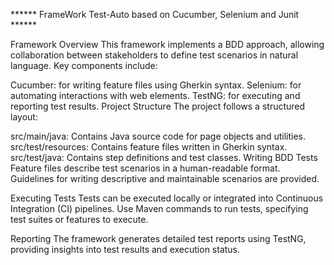 ****** FrameWork Test-Auto based on Cucumber, Selenium and Junit ******



Framework Overview
This framework implements a BDD approach, allowing collaboration between stakeholders to define test scenarios in natural language. Key components include:

Cucumber: for writing feature files using Gherkin syntax.
Selenium: for automating interactions with web elements.
TestNG: for executing and reporting test results.
Project Structure
The project follows a structured layout:

src/main/java: Contains Java source code for page objects and utilities.
src/test/resources: Contains feature files written in Gherkin syntax.
src/test/java: Contains step definitions and test classes.
Writing BDD Tests
Feature files describe test scenarios in a human-readable format. Guidelines for writing descriptive and maintainable scenarios are provided.

Executing Tests
Tests can be executed locally or integrated into Continuous Integration (CI) pipelines. Use Maven commands to run tests, specifying test suites or features to execute.

Reporting
The framework generates detailed test reports using TestNG, providing insights into test results and execution status.
